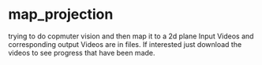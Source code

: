 # map_projection
trying to do copmuter vision and then map it to a 2d plane
Input Videos and corresponding output Videos are in files. If interested just download the videos to see progress that have been made.
